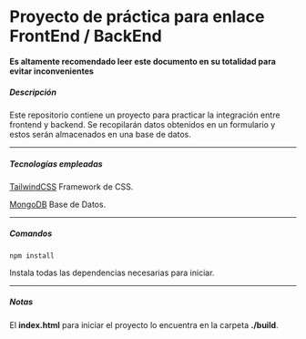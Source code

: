 # Proyecto de práctica para enlace FrontEnd / BackEnd

**Es altamente recomendado leer este documento en su totalidad para evitar inconvenientes**



##### Descripción



Este repositorio contiene un proyecto para practicar la integración entre frontend y backend. Se recopilarán datos obtenidos en un formulario y estos serán almacenados en una base de datos.

---

##### Tecnologías empleadas



[TailwindCSS](https://tailwindcss.com/) Framework de CSS.

[MongoDB](https://www.mongodb.com) Base de Datos.

---

##### Comandos



``npm install``

Instala todas las dependencias necesarias para iniciar. 



---

##### Notas

El **index.html** para iniciar el proyecto lo encuentra en la carpeta **./build**.
